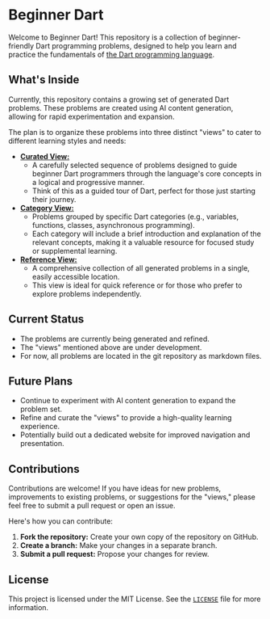 # Beginner Dart

Welcome to Beginner Dart! This repository is a collection of beginner-friendly Dart programming problems, designed to help you learn and practice the fundamentals of [the Dart programming language](https://dart.dev).

## What's Inside

Currently, this repository contains a growing set of generated Dart problems. These problems are created using AI content generation, allowing for rapid experimentation and expansion.

The plan is to organize these problems into three distinct "views" to cater to different learning styles and needs:

* [**Curated View:**](/docs/curated/intro.md)
    * A carefully selected sequence of problems designed to guide beginner Dart programmers through the language's core concepts in a logical and progressive manner.
    * Think of this as a guided tour of Dart, perfect for those just starting their journey.
* [**Category View:**](/docs/categories/overview.md)
    * Problems grouped by specific Dart categories (e.g., variables, functions, classes, asynchronous programming).
    * Each category will include a brief introduction and explanation of the relevant concepts, making it a valuable resource for focused study or supplemental learning.
* [**Reference View:**](/problems-all/)
    * A comprehensive collection of all generated problems in a single, easily accessible location.
    * This view is ideal for quick reference or for those who prefer to explore problems independently.

## Current Status

* The problems are currently being generated and refined.
* The "views" mentioned above are under development.
* For now, all problems are located in the git repository as markdown files.

## Future Plans

* Continue to experiment with AI content generation to expand the problem set.
* Refine and curate the "views" to provide a high-quality learning experience.
* Potentially build out a dedicated website for improved navigation and presentation.

## Contributions

Contributions are welcome! If you have ideas for new problems, improvements to existing problems, or suggestions for the "views," please feel free to submit a pull request or open an issue.

Here's how you can contribute:

1.  **Fork the repository:** Create your own copy of the repository on GitHub.
2.  **Create a branch:** Make your changes in a separate branch.
3.  **Submit a pull request:** Propose your changes for review.

## License

This project is licensed under the MIT License. See the [`LICENSE`](/LICENSE) file for more information.